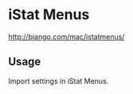 iStat Menus
===========

http://bjango.com/mac/istatmenus/

Usage
-----

Import settings in iStat Menus.
